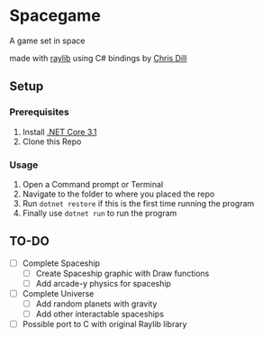 # Spacegame
A game set in space

made with [raylib](https://github.com/raysan5/raylib)
using C# bindings by [Chris Dill](https://github.com/ChrisDill/Raylib-cs)

## Setup
### Prerequisites
1. Install [.NET Core 3.1](https://dotnet.microsoft.com/download)
2. Clone this Repo

### Usage
1. Open a Command prompt or Terminal
2. Navigate to the folder to where you placed the repo
3. Run ```dotnet restore``` if this is the first time running the program
4. Finally use ```dotnet run``` to run the program

## TO-DO
- [ ] Complete Spaceship
    - [ ] Create Spaceship graphic with Draw functions
    - [ ] Add arcade-y physics for spaceship
- [ ] Complete Universe
    - [ ] Add random planets with gravity
    - [ ] Add other interactable spaceships
- [ ] Possible port to C with original Raylib library 